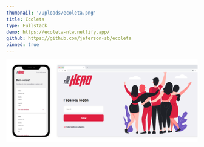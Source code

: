 ```yaml
---
thumbnail: '/uploads/ecoleta.png'
title: Ecoleta
type: Fullstack
demo: https://ecoleta-nlw.netlify.app/
github: https://github.com/jeferson-sb/ecoleta
pinned: true
---
```


![](/uploads/bethehero.png)
